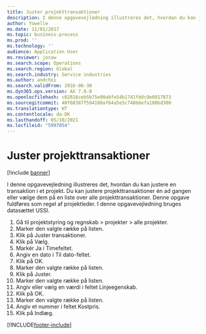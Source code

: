 ```yaml
---
title: Juster projekttransaktioner
description: I denne opgavevejledning illustreres det, hvordan du kan justere en transaktion i et projekt.
author: Yowelle
ms.date: 11/01/2017
ms.topic: business-process
ms.prod: ''
ms.technology: ''
audience: Application User
ms.reviewer: josaw
ms.search.scope: Operations
ms.search.region: Global
ms.search.industry: Service industries
ms.author: andchoi
ms.search.validFrom: 2016-06-30
ms.dyn365.ops.version: AX 7.0.0
ms.openlocfilehash: c02816ceb5b75e00abfe54b1741fddc9e0917873
ms.sourcegitcommit: 40f68387f594180af64a5e5c748b6efa188bd300
ms.translationtype: HT
ms.contentlocale: da-DK
ms.lasthandoff: 05/10/2021
ms.locfileid: "5997054"
---
```

# <a name="adjust-project-transactions"></a>Juster projekttransaktioner

[!include [banner](../../includes/banner.md)]

I denne opgavevejledning illustreres det, hvordan du kan justere en transaktion i et projekt. Du kan justere projekttransaktioner én ad gangen eller vælge dem på en liste over alle projekttransaktioner. Denne opgave fuldføres som regel af projektleder. I denne opgavevejledning bruges datasættet USSI.

1. Gå til projektstyring og regnskab > projekter > alle projekter. 
2. Marker den valgte række på listen. 
3. Klik på Juster transaktioner. 
4. Klik på Vælg. 
5. Markér Ja i Timefeltet. 
6. Angiv en dato i Til dato-feltet. 
7. Klik på OK. 
8. Marker den valgte række på listen. 
9. Klik på Juster. 
10. Marker den valgte række på listen. 
11. Angiv eller vælg en værdi i feltet Linjeegenskab. 
12. Klik på OK. 
13. Marker den valgte række på listen. 
14. Angiv et nummer i feltet Kostpris. 
15. Klik på Indlæg. 


[!INCLUDE[footer-include](../../includes/footer-banner.md)]